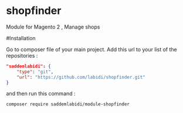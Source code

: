 # shopfinder
Module for Magento 2 , Manage shops

#Installation 

Go to composer file of your main project.
Add this url to your list of the repositories : 
```json
"saddemlabidi": {
    "type": "git",
    "url": "https://github.com/labidi/shopfinder.git"
}
```
and then run this command : 

```text
composer require saddemlabidi/module-shopfinder
```
